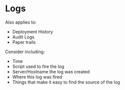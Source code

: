 # Logs

Also applies to:

* Deployment History
* Audit Logs
* Paper trails

Consider including:

* Time
* Script used to fire the log
* Server/Hostname the log was created
* Where this log was fired
* Things that make it easy to find the source of the log

